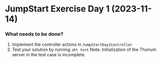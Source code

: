 # JumpStart Exercise Day 1 (2023-11-14)

### What needs to be done? 
1. Implement the controller actions in `JumpStartDay1Controller`
2. Test your solution by running `sbt test`
   Note: Initialization of the Thorium server in the test case is incomplete. 